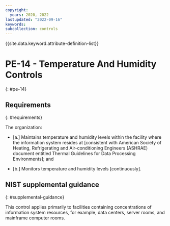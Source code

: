```yaml
---
copyright:
  years: 2020, 2022
lastupdated: "2022-09-16"
keywords: 
subcollection: controls
---
```


{{site.data.keyword.attribute-definition-list}}

# PE-14 - Temperature And Humidity Controls
{: #pe-14}

## Requirements
{: #requirements}

The organization:

- \[a.\] Maintains temperature and humidity levels within the facility where the information system resides at [consistent with American Society of Heating, Refrigerating and Air-conditioning Engineers (ASHRAE) document entitled Thermal Guidelines for Data Processing Environments]; and

- \[b.\] Monitors temperature and humidity levels [continuously].

## NIST supplemental guidance
{: #supplemental-guidance}

This control applies primarily to facilities containing concentrations of information system resources, for example, data centers, server rooms, and mainframe computer rooms.


